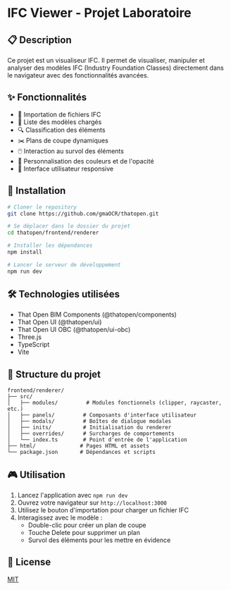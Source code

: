 # IFC Viewer - Projet Laboratoire

## 📋 Description
Ce projet est un visualiseur IFC. Il permet de visualiser, manipuler et analyser des modèles IFC (Industry Foundation Classes) directement dans le navigateur avec des fonctionnalités avancées.

## ✨ Fonctionnalités

- 🎯 Importation de fichiers IFC
- 📑 Liste des modèles chargés
- 🔍 Classification des éléments
- ✂️ Plans de coupe dynamiques
- 🖱️ Interaction au survol des éléments
- 🎨 Personnalisation des couleurs et de l'opacité
- 🔄 Interface utilisateur responsive

## 🚀 Installation

```bash
# Cloner le repository
git clone https://github.com/gmaOCR/thatopen.git

# Se déplacer dans le dossier du projet
cd thatopen/frontend/renderer

# Installer les dépendances
npm install

# Lancer le serveur de développement
npm run dev
```

## 🛠️ Technologies utilisées

- That Open BIM Components (@thatopen/components)
- That Open UI (@thatopen/ui)
- That Open UI OBC (@thatopen/ui-obc)
- Three.js
- TypeScript
- Vite

## 📁 Structure du projet

```
frontend/renderer/
├── src/
│   ├── modules/         # Modules fonctionnels (clipper, raycaster, etc.)
│   ├── panels/         # Composants d'interface utilisateur
│   ├── modals/         # Boîtes de dialogue modales
│   ├── inits/          # Initialisation du renderer
│   ├── overrides/      # Surcharges de comportements
│   └── index.ts        # Point d'entrée de l'application
├── html/              # Pages HTML et assets
└── package.json       # Dépendances et scripts
```

## 🎮 Utilisation

1. Lancez l'application avec `npm run dev`
2. Ouvrez votre navigateur sur `http://localhost:3000`
3. Utilisez le bouton d'importation pour charger un fichier IFC
4. Interagissez avec le modèle :
   - Double-clic pour créer un plan de coupe
   - Touche Delete pour supprimer un plan
   - Survol des éléments pour les mettre en évidence

## 📝 License

[MIT](LICENSE)